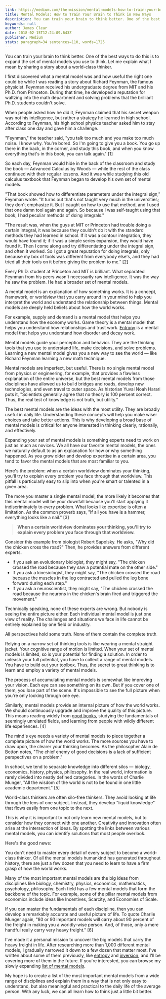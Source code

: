 ```yaml
---
link: https://medium.com/the-mission/mental-models-how-to-train-your-brain-to-think-in-new-ways-ad538ca9052c
title: Mental Models: How to Train Your Brain to Think in New Ways
description: You can train your brain to think better. One of the best ways to do this is to expand the set of mental models you use to think. Let me…
keywords: null
author: James Clear
date: 2018-02-15T12:24:09.643Z
publisher: Medium
stats: paragraph=34 sentences=110, words=1725
---
```

You can train your brain to think better. One of the best ways to do this is to expand the set of mental models you use to think. Let me explain what I mean by sharing a story about a world-class thinker.

I first discovered what a mental model was and how useful the right one could be while I was reading a story about Richard Feynman, the famous physicist. Feynman received his undergraduate degree from MIT and his Ph.D. from Princeton. During that time, he developed a reputation for waltzing into the math department and solving problems that the brilliant Ph.D. students couldn't solve.

When people asked how he did it, Feynman claimed that his secret weapon was not his intelligence, but rather a strategy he learned in high school. According to Feynman, his high school physics teacher asked him to stay after class one day and gave him a challenge.

"Feynman," the teacher said, "you talk too much and you make too much noise. I know why. You're bored. So I'm going to give you a book. You go up there in the back, in the corner, and study this book, and when you know everything that's in this book, you can talk again." [1]

So each day, Feynman would hide in the back of the classroom and study the book — Advanced Calculus by Woods — while the rest of the class continued with their regular lessons. And it was while studying this old calculus textbook that Feynman began to develop his own set of mental models.

"That book showed how to differentiate parameters under the integral sign," Feynman wrote. "It turns out that's not taught very much in the universities; they don't emphasize it. But I caught on how to use that method, and I used that one damn tool again and again. So because I was self-taught using that book, I had peculiar methods of doing integrals."

"The result was, when the guys at MIT or Princeton had trouble doing a certain integral, it was because they couldn't do it with the standard methods they had learned in school. If it was a contour integration, they would have found it; if it was a simple series expansion, they would have found it. Then I come along and try differentiating under the integral sign, and often it worked. So I got a great reputation for doing integrals, only because my box of tools was different from everybody else's, and they had tried all their tools on it before giving the problem to me." [2]

Every Ph.D. student at Princeton and MIT is brilliant. What separated Feynman from his peers wasn't necessarily raw intelligence. It was the way he saw the problem. He had a broader set of mental models.

A mental model is an explanation of how something works. It is a concept, framework, or worldview that you carry around in your mind to help you interpret the world and understand the relationship between things. Mental models are deeply held beliefs about how the world works.

For example, supply and demand is a mental model that helps you understand how the economy works. Game theory is a mental model that helps you understand how relationships and trust work. [Entropy](https://jamesclear.com/entropy "Entropy") is a mental model that helps you understand how disorder and decay work.

Mental models guide your perception and behavior. They are the thinking tools that you use to understand life, make decisions, and solve problems. Learning a new mental model gives you a new way to see the world — like Richard Feynman learning a new math technique.

Mental models are imperfect, but useful. There is no single mental model from physics or engineering, for example, that provides a flawless explanation of the entire universe, but the best mental models from those disciplines have allowed us to build bridges and roads, develop new technologies, and even travel to outer space. As historian Yuval Noah Harari puts it, "Scientists generally agree that no theory is 100 percent correct. Thus, the real test of knowledge is not truth, but utility."

The best mental models are the ideas with the most utility. They are broadly useful in daily life. Understanding these concepts will help you make wiser choices and take better actions. This is why developing a broad base of mental models is critical for anyone interested in thinking clearly, rationally, and effectively.

Expanding your set of mental models is something experts need to work on just as much as novices. We all have our favorite mental models, the ones we naturally default to as an explanation for how or why something happened. As you grow older and develop expertise in a certain area, you tend to favor the mental models that are most familiar to you.

Here's the problem: when a certain worldview dominates your thinking, you'll try to explain every problem you face through that worldview. This pitfall is particularly easy to slip into when you're smart or talented in a given area.

The more you master a single mental model, the more likely it becomes that this mental model will be your downfall because you'll start applying it indiscriminately to every problem. What looks like expertise is often a limitation. As the common proverb says, "If all you have is a hammer, everything looks like a nail." [3]

> **When a certain worldview dominates your thinking, you'll try to explain every problem you face through that worldview.**

Consider this example from biologist Robert Sapolsky. He asks, "Why did the chicken cross the road?" Then, he provides answers from different experts.

* If you ask an evolutionary biologist, they might say, "The chicken crossed the road because they saw a potential mate on the other side."
* If you ask a kinesiologist, they might say, "The chicken crossed the road because the muscles in the leg contracted and pulled the leg bone forward during each step."
* If you ask a neuroscientist, they might say, "The chicken crossed the road because the neurons in the chicken's brain fired and triggered the movement."

Technically speaking, none of these experts are wrong. But nobody is seeing the entire picture either. Each individual mental model is just one view of reality. The challenges and situations we face in life cannot be entirely explained by one field or industry.

All perspectives hold some truth. None of them contain the complete truth.

Relying on a narrow set of thinking tools is like wearing a mental straight jacket. Your cognitive range of motion is limited. When your set of mental models is limited, so is your potential for finding a solution. In order to unleash your full potential, you have to collect a range of mental models. You have to build out your toolbox. Thus, the secret to great thinking is to learn and employ a variety of mental models.

The process of accumulating mental models is somewhat like improving your vision. Each eye can see something on its own. But if you cover one of them, you lose part of the scene. It's impossible to see the full picture when you're only looking through one eye.

Similarly, mental models provide an internal picture of how the world works. We should continuously upgrade and improve the quality of this picture. This means reading widely from [good books](https://jamesclear.com/best-books "good books"), studying the fundamentals of seemingly unrelated fields, and learning from people with wildly different life experiences. [4]

The mind's eye needs a variety of mental models to piece together a complete picture of how the world works. The more sources you have to draw upon, the clearer your thinking becomes. As the philosopher Alain de Botton notes, "The chief enemy of good decisions is a lack of sufficient perspectives on a problem."

In school, we tend to separate knowledge into different silos — biology, economics, history, physics, philosophy. In the real world, information is rarely divided into neatly defined categories. In the words of Charlie Munger, "All the wisdom of the world is not to be found in one little academic department." [5]

World-class thinkers are often silo-free thinkers. They avoid looking at life through the lens of one subject. Instead, they develop "liquid knowledge" that flows easily from one topic to the next.

This is why it is important to not only learn new mental models, but to consider how they connect with one another. Creativity and innovation often arise at the intersection of ideas. By spotting the links between various mental models, you can identify solutions that most people overlook.

Here's the good news:

You don't need to master every detail of every subject to become a world-class thinker. Of all the mental models humankind has generated throughout history, there are just a few dozen that you need to learn to have a firm grasp of how the world works.

Many of the most important mental models are the big ideas from disciplines like biology, chemistry, physics, economics, mathematics, psychology, philosophy. Each field has a few mental models that form the backbone of the topic. For example, some of the pillar mental models from economics include ideas like Incentives, Scarcity, and Economies of Scale.

If you can master the fundamentals of each discipline, then you can develop a remarkably accurate and useful picture of life. To quote Charlie Munger again, "80 or 90 important models will carry about 90 percent of the freight in making you a worldly-wise person. And, of those, only a mere handful really carry very heavy freight." [6]

I've made it a personal mission to uncover the big models that carry the heavy freight in life. After researching more than 1,000 different mental models, I gradually narrowed it down to a few dozen that matter most. I've written about some of them previously, like [entropy](https://jamesclear.com/entropy "entropy") and [inversion](https://jamesclear.com/inversion "inversion"), and I'll be covering more of them in the future. If you're interested, you can browse my slowly expanding [list of mental models](https://jamesclear.com/mental-models "list of mental models").

My hope is to create a list of the most important mental models from a wide range of disciplines and explain them in a way that is not only easy to understand, but also meaningful and practical to the daily life of the average person. With any luck, we can all learn how to think just a little bit better.
